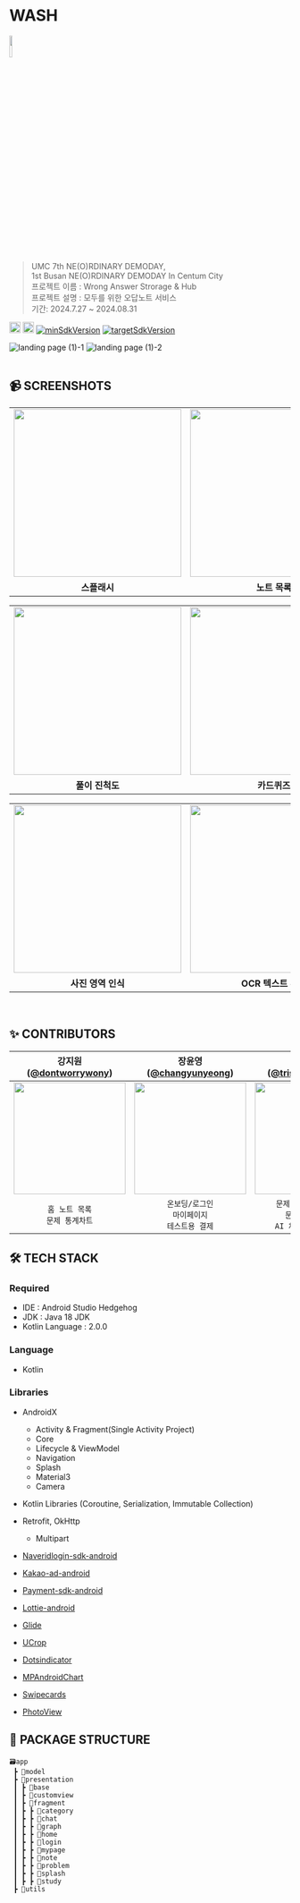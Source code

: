 # WASH

<img src="https://github.com/user-attachments/assets/76c4d114-b978-4f2a-9be0-700510db15e5" width =10% ><br>
> UMC 7th NE(O)RDINARY DEMODAY,
<br> 1st Busan NE(O)RDINARY DEMODAY In Centum City
<br> 프로젝트 이름 : Wrong Answer Strorage & Hub
<br> 프로젝트 설명 : 모두를 위한 오답노트 서비스
<br> 기간: 2024.7.27 ~ 2024.08.31

<img height="20px" src="https://img.shields.io/badge/Android-3DDC84?style=flat-square&logo=android&logoColor=white"/> <img height="20px" src="https://img.shields.io/badge/Kotlin 2.0-7F52FF?style=for-the-badge&logo=Kotlin&logoColor=white">
[![minSdkVersion](https://img.shields.io/badge/minSdkVersion-26-red)](https://developer.android.com/distribute/best-practices/develop/target-sdk)
[![targetSdkVersion](https://img.shields.io/badge/targetSdkVersion-34-orange)](https://developer.android.com/distribute/best-practices/develop/target-sdk)
<br/>

![landing page (1)-1](https://github.com/user-attachments/assets/a1d32edc-5652-4ab7-8579-f0d1b43f8a49)
![landing page (1)-2](https://github.com/user-attachments/assets/c394fe8f-10f2-49b9-a0ff-4f8b66949f31)
</br></br>

## 📹 SCREENSHOTS
<table>
  <tr>
    <td><img src="https://github.com/user-attachments/assets/19aa75bb-c408-4293-829b-8a1085c20261" width="300" /></td>
    <td><img src="https://github.com/user-attachments/assets/cefc7f4e-fc6c-4a97-af48-b3d80c7a30c3" width="300" /></td>
    <td><img src="https://github.com/user-attachments/assets/0d31cdf9-07e4-4140-bc44-82d8a4678682" width="300" /></td>
    <td><img src="https://github.com/user-attachments/assets/b27ae717-fc06-4ace-881f-f6c09458a9cb" width="300" /></td>
  </tr>
  <tr>
    <td align="center"><b>스플래시</b></td>
    <td align="center"><b>노트 목록</b></td>
    <td align="center"><b>마이 페이지</b></td>
    <td align="center"><b>구독</b></td>
  </tr>
</table>
<table>
  <tr>
    <td><img src="https://github.com/user-attachments/assets/2130bfc4-91ef-4c2a-9afa-8b49eb967d1e" width="300" /></td>
    <td><img src="https://github.com/user-attachments/assets/a9466cb4-3799-4833-b2d7-a27a933ca949" width="300" /></td>
    <td><img src="https://github.com/user-attachments/assets/bffe628f-2ece-4b06-a059-3da5b0bd1b3d" width="300" /></td>
    <td><img src="https://github.com/user-attachments/assets/5aa47d14-e1d8-4e07-9dcb-a0e2820ef401" width="300" /></td>
  </tr>
  <tr>
    <td align="center"><b>풀이 진척도</b></td>
    <td align="center"><b>카드퀴즈</b></td>
    <td align="center"><b>문제 통계</b></td>
    <td align="center"><b>문제 추가 옵션</b></td>
  </tr>
</table>
<table>
  <tr>
    <td><img src="https://github.com/user-attachments/assets/662cd5b7-ff8c-4651-9213-cd14f752c224" width="300" /></td>
    <td><img src="https://github.com/user-attachments/assets/2669d944-8c93-46e9-afd7-26d0c9dec152" width="300" /></td>
    <td><img src="https://github.com/user-attachments/assets/ced2e1ce-3320-4fec-a26b-75e50007a842" width="300" /></td>
    <td><img src="https://github.com/user-attachments/assets/f2a22e56-aca5-4f02-a47a-dd6e9f8f5500" width="300" /></td>
  </tr>
  <tr>
    <td align="center"><b>사진 영역 인식</b></td>
    <td align="center"><b>OCR 텍스트 추출</b></td>
    <td align="center"><b>유형 선택</b></td>
    <td align="center"><b>AI 채팅</b></td>
  </tr>
</table>
<br>

## ✨ CONTRIBUTORS
|                                   강지원<br/>([@dontworrywony](https://github.com/dontworrywony))                                    |                                      장윤영<br/>([@changyunyeong](https://github.com/changyunyeong))                                       |                                  👑정승원<br/>([@tristanjung1006](https://github.com/tristanjung1006))                                   |                                    한지수<br/>([@eldeoddt](https://github.com/eldeoddt))                                     |
|:---------------------------------------------------------------------------------------------------------------------------:|:---------------------------------------------------------------------------------------------------------------------------:|:---------------------------------------------------------------------------------------------------------------------------:|:---------------------------------------------------------------------------------------------------------------------------:|
| <img width="200px" src="https://avatars.githubusercontent.com/u/101341914?v=4"/> | <img width="200px" src="https://avatars.githubusercontent.com/u/129532144?v=4"/> | <img width="200px" src="https://avatars.githubusercontent.com/u/62244340?v=4"/> | <img width="200px" src="https://avatars.githubusercontent.com/u/90364562?v=4"/> |
|                                                      `홈 노트 목록`<br/>`문제 통계차트`                                                      |                                               `온보딩/로그인`<br/>`마이페이지`<br/>`테스트용 결제`                                               |                                          `문제 정보 조회/편집`<br/>`문제 정보 추가`<br/>`AI 채팅/텍스트 추출`                                           |                                                      `카드퀴즈형 문제 학습` <br/>`문제 사진 영역별 추출`                                                   |

## 🛠 TECH STACK

### Required

- IDE : Android Studio Hedgehog
- JDK : Java 18 JDK
- Kotlin Language : 2.0.0

### Language

- Kotlin

### Libraries

- AndroidX
  - Activity & Fragment(Single Activity Project)
  - Core
  - Lifecycle & ViewModel
  - Navigation
  - Splash
  - Material3
  - Camera

- Kotlin Libraries (Coroutine, Serialization, Immutable Collection)

- Retrofit, OkHttp
  - Multipart
- [Naveridlogin-sdk-android](https://github.com/naver/naveridlogin-sdk-android)
- [Kakao-ad-android](https://github.com/KakaoAd/kakao-ad-android)
- [Payment-sdk-android](https://github.com/tosspayments/payment-sdk-android)
- [Lottie-android](https://github.com/airbnb/lottie-android)
- [Glide](https://github.com/bumptech/glide)
- [UCrop](https://github.com/Yalantis/uCrop)
- [Dotsindicator](https://github.com/tommybuonomo/dotsindicator)
- [MPAndroidChart](https://github.com/PhilJay/MPAndroidChart)
- [Swipecards](https://github.com/Diolor/Swipecards)
- [PhotoView](https://github.com/Baseflow/PhotoView)

## 📁 PACKAGE STRUCTURE
```
🗃️app
 ┣ 📂model
 ┣ 📂presentation
 ┃ ┣ 📂base
 ┃ ┣ 📂customview
 ┃ ┣ 📂fragment
 ┃ ┣ ┣ 📂category
 ┃ ┣ ┣ 📂chat
 ┃ ┣ ┣ 📂graph
 ┃ ┣ ┣ 📂home
 ┃ ┣ ┣ 📂login
 ┃ ┣ ┣ 📂mypage
 ┃ ┣ ┣ 📂note
 ┃ ┣ ┣ 📂problem
 ┃ ┣ ┣ 📂splash
 ┃ ┣ ┣ 📂study
 ┣ 📂utils
```
